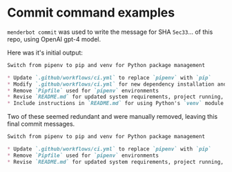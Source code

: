 # Commit command examples

`menderbot commit` was used to write the message for SHA `5ec33`... of this repo, using OpenAI gpt-4 model.

Here was it's initial output:

```md
Switch from pipenv to pip and venv for Python package management

* Update `.github/workflows/ci.yml` to replace `pipenv` with `pip`
* Modify `.github/workflows/ci.yml` for new dependency installation and test running process
* Remove `Pipfile` used for `pipenv` environments
* Revise `README.md` for updated system requirements, project running, installation, and development
* Include instructions in `README.md` for using Python's `venv` module for virtual environments
```

Two of these seemed redundant and were manually removed, leaving this final commit messages.

```md
Switch from pipenv to pip and venv for Python package management

* Update `.github/workflows/ci.yml` to replace `pipenv` with `pip`
* Remove `Pipfile` used for `pipenv` environments
* Revise `README.md` for updated system requirements, project running, installation, and development
```
